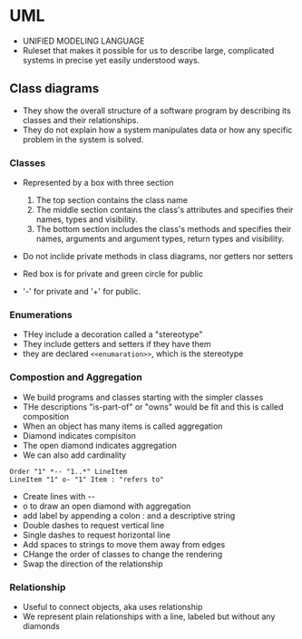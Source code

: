# UML

- UNIFIED MODELING LANGUAGE
- Ruleset that makes it possible for us to describe large, complicated systems in precise yet easily understood ways.

## Class diagrams

- They show the overall structure of a software program by describing its classes and their relationships.
- They do not explain how a system manipulates data or how any specific problem in the system is solved.

### Classes

- Represented by a box with three section

  1. The top section contains the class name
  2. The middle section contains the class's attributes and specifies their names, types and visibility.
  3. The bottom section includes the class's methods and specifies their names, arguments and argument types, return types and visibility.

- Do not inclide private methods in class diagrams, nor getters nor setters
- Red box is for private and green circle for public
- '-' for private and '+' for public.

### Enumerations

- THey include a decoration called a "stereotype"
- They include getters and setters if they have them
- they are declared `<<enumaration>>`, which is the stereotype

### Compostion and Aggregation

- We build programs and classes starting with the simpler classes
- THe descriptions "is-part-of" or "owns" would be fit and this is called composition
- When an object has many items is called aggregation
- Diamond indicates compisiton
- The open diamond indicates aggregation
- We can also add cardinality

```
Order "1" *-- "1..*" LineItem
LineItem "1" o- "1" Item : "refers to"
```

- Create lines with --
- o to draw an open diamond with aggregation
- add label by appending a colon : and a descriptive string
- Double dashes to request vertical line
- Single dashes to request horizontal line
- Add spaces to strings to move them away from edges
- CHange the order of classes to change the rendering
- Swap the direction of the relationship

### Relationship

- Useful to connect objects, aka uses relationship
- We represent plain relationships with a line, labeled but without any diamonds
